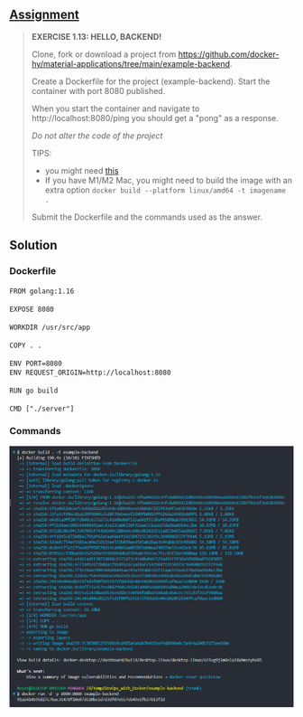 ## [Assignment](https://courses.mooc.fi/org/uh-cs/courses/devops-with-docker/chapter-2/utilizing-tools-from-the-registry#d4c1e0bc-4796-4f0b-9eaa-c58084afb94f)

> **EXERCISE 1.13: HELLO, BACKEND!**
> 
> Clone, fork or download a project from https://github.com/docker-hy/material-applications/tree/main/example-backend.
> 
> Create a Dockerfile for the project (example-backend). Start the container with port 8080 published.
> 
> When you start the container and navigate to http://localhost:8080/ping you should get a "pong" as a response.
> 
> *Do not alter the code of the project*
> 
> TIPS:
> 
> - you might need [this](https://docs.docker.com/reference/dockerfile/#env)
> - If you have M1/M2 Mac, you might need to build the image with an extra option `docker build --platform linux/amd64 -t imagename .`
>
> Submit the Dockerfile and the commands used as the answer.

## Solution

### Dockerfile

    FROM golang:1.16

    EXPOSE 8080

    WORKDIR /usr/src/app

    COPY . .

    ENV PORT=8080
    ENV REQUEST_ORIGIN=http://localhost:8080

    RUN go build

    CMD ["./server"]

### Commands
![Solution to Exercise 1.13](https://raw.githubusercontent.com/VikSil/DevOps_with_Docker/refs/heads/trunk/Part1/Exercise_1.13/Exercise_1.13.png)